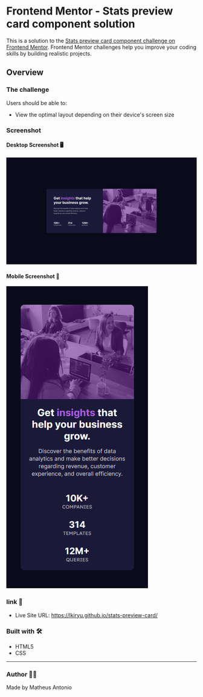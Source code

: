 # Frontend Mentor - Stats preview card component solution

This is a solution to the [Stats preview card component challenge on Frontend Mentor](https://www.frontendmentor.io/challenges/stats-preview-card-component-8JqbgoU62). Frontend Mentor challenges help you improve your coding skills by building realistic projects. 

## Overview

### The challenge

Users should be able to:

- View the optimal layout depending on their device's screen size

### Screenshot

#### Desktop Screenshot 🖥️

<img src="./src/images/desktop-screenshot.png">

#### Mobile Screenshot 📱

<img src="./src/images/mobile-screenshot.png">

### link 🔗

- Live Site URL: https://lkiryu.github.io/stats-preview-card/

### Built with 🛠️
- HTML5
- CSS
---
### Author 👨‍💻
 Made by Matheus Antonio